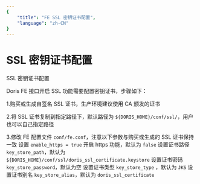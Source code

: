 ```yaml
---
{
    "title": "FE SSL 密钥证书配置",
    "language": "zh-CN"
}
---
```


# SSL 密钥证书配置

SSL 密钥证书配置

Doris FE 接口开启 SSL 功能需要配置密钥证书，步骤如下：

1.购买或生成自签名 SSL 证书，生产环境建议使用 CA 颁发的证书

2.将 SSL 证书复制到指定路径下，默认路径为 `${DORIS_HOME}/conf/ssl/`，用户也可以自己指定路径

3.修改 FE 配置文件 `conf/fe.conf`，注意以下参数与购买或生成的 SSL 证书保持一致
    设置 `enable_https = true` 开启 https 功能，默认为 `false`
    设置证书路径 `key_store_path`，默认为 `${DORIS_HOME}/conf/ssl/doris_ssl_certificate.keystore`
    设置证书密码 `key_store_password`，默认为空
    设置证书类型 `key_store_type` ，默认为 `JKS`
    设置证书别名 `key_store_alias`，默认为 `doris_ssl_certificate`
